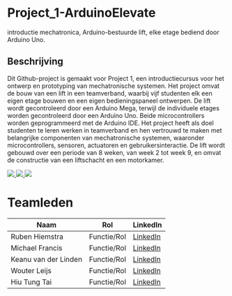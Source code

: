 <link rel="stylesheet" href="markdown_style.css">

# Project_1-ArduinoElevate

introductie mechatronica, Arduino-bestuurde lift, elke etage bediend door Arduino Uno.

## Beschrijving

Dit Github-project is gemaakt voor Project 1, een introductiecursus voor het ontwerp en prototyping van mechatronische systemen. Het project omvat de bouw van een lift in een teamverband, waarbij vijf studenten elk een eigen etage bouwen en een eigen bedieningspaneel ontwerpen. De lift wordt gecontroleerd door een Arduino Mega, terwijl de individuele etages worden gecontroleerd door een Arduino Uno. Beide microcontrollers worden geprogrammeerd met de Arduino IDE. Het project heeft als doel studenten te leren werken in teamverband en hen vertrouwd te maken met belangrijke componenten van mechatronische systemen, waaronder microcontrollers, sensoren, actuatoren en gebruikersinteractie. De lift wordt gebouwd over een periode van 8 weken, van week 2 tot week 9, en omvat de constructie van een liftschacht en een motorkamer.

<a href="https://youtu.be/g_EcDPiYx5Y" target="_blank"  rel="noopener">
    <img src="https://img.youtube.com/vi/g_EcDPiYx5Y/0.jpg" width="%80" height="%80" />
</a>

<a href="https://youtu.be/SSYlpKRGl7E" target="_blank"  rel="noopener">
    <img src="https://img.youtube.com/vi/SSYlpKRGl7E/0.jpg"  width="%50" height="%80"  />
</a>

<a href="https://youtu.be/QfNJNJd3xvQ" target="_blank"  rel="noopener">
    <img src="https://img.youtube.com/vi/QfNJNJd3xvQ/0.jpg" width="%50" height="%80" />
</a>

# Teamleden

|      Naam             |       Rol           |    LinkedIn          |
|--------------------   |---------------------|----------------------|
| Ruben Hiemstra        | Functie/Rol         | [LinkedIn](https://www.linkedin.com/in/ruben-hiemstra-84b9b6127/)      |
| Michael Francis       | Functie/Rol         | [LinkedIn](url)      |
| Keanu van der Linden  | Functie/Rol         | [LinkedIn](url)      |
| Wouter Leijs          | Functie/Rol         | [LinkedIn](url)      |
| Hiu Tung Tai          | Functie/Rol         | [LinkedIn](url)      |




